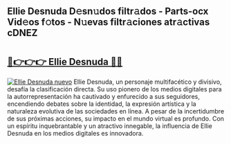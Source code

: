 ## Ellie Desnuda D𝚎sn𝚞dos filtr𝚊dos - Parts-ocx Vid𝚎os f𝚘tos - N𝚞evas filtr𝚊ciones atr𝚊ctivas cDNEZ

# <h2><a href="http://mb8mc7.tromn.icu/?c=Ellie+Desnuda">🔗👉👉👉 Ellie Desnuda 🔗🔗</a></h2>

[![Ellie Desnuda nuevo](https://i.imgur.com/pEAQMta.gif)](http://mb8mc7.tromn.icu/?c=Ellie+Desnuda)
Ellie Desnuda, un personaje multifacético y divisivo, desafía la clasificación directa. Su uso pionero de los medios digitales para la autorrepresentación ha cautivado y enfurecido a sus seguidores, encendiendo debates sobre la identidad, la expresión artística y la naturaleza evolutiva de las sociedades en línea. A pesar de la incertidumbre de sus próximas acciones, su impacto en el mundo virtual es profundo. Con un espíritu inquebrantable y un atractivo innegable, la influencia de Ellie Desnuda en los medios digitales es innovadora.
